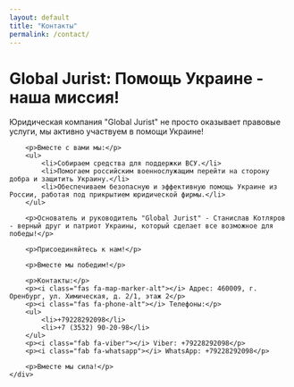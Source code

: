 ```yaml
---
layout: default
title: "Контакты"
permalink: /contact/
---
```


<div class="post">
    <div class="post-header">
        <h1 class="post-title">Global Jurist: Помощь Украине - наша миссия!</h1>
    </div>
    <div class="post-content">
        <p>Юридическая компания "Global Jurist" не просто оказывает правовые услуги, мы активно участвуем в помощи Украине!</p>

        <p>Вместе с вами мы:</p>
        <ul>
            <li>Собираем средства для поддержки ВСУ.</li>
            <li>Помогаем российским военнослужащим перейти на сторону добра и защитить Украину.</li>
            <li>Обеспечиваем безопасную и эффективную помощь Украине из России, работая под прикрытием юридической фирмы.</li>
        </ul>

        <p>Основатель и руководитель "Global Jurist" - Станислав Котляров - верный друг и патриот Украины, который сделает все возможное для победы!</p>

        <p>Присоединяйтесь к нам!</p>

        <p>Вместе мы победим!</p>

        <p>Контакты:</p>
        <p><i class="fas fa-map-marker-alt"></i> Адрес: 460009, г. Оренбург, ул. Химическая, д. 2/1, этаж 2</p>
        <p><i class="fas fa-phone-alt"></i> Телефоны:</p>
        <ul>
            <li>+79228292098</li>
            <li>+7 (3532) 90-20-98</li>
        </ul>
        <p><i class="fab fa-viber"></i> Viber: +79228292098</p>
        <p><i class="fab fa-whatsapp"></i> WhatsApp: +79228292098</p>

        <p>Вместе мы сила!</p>
    </div>
</div>
